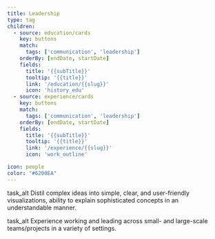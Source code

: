 ```yaml
---
title: Leadership
type: tag
children:
  - source: education/cards
    key: buttons
    match:
      tags: ['communication', 'leadership']
    orderBy: [endDate, startDate]
    fields:
      title: '{{subTitle}}'
      tooltip: '{{title}}'
      link: '/education/{{slug}}'
      icon: 'history_edu'
  - source: experience/cards
    key: buttons
    match:
      tags: ['communication', 'leadership']
    orderBy: [endDate, startDate]
    fields:
      title: '{{subTitle}}'
      tooltip: '{{title}}'
      link: '/experience/{{slug}}'
      icon: 'work_outline'

icon: people
color: "#6200EA"
---
```

<span class="material-icons">task_alt</span> Distil complex ideas into simple, clear, and user-friendly visualizations, ability to explain sophisticated concepts in an understandable manner.

<span class="material-icons">task_alt</span> Experience working and leading across small- and large-scale teams/projects in a variety of settings. 
